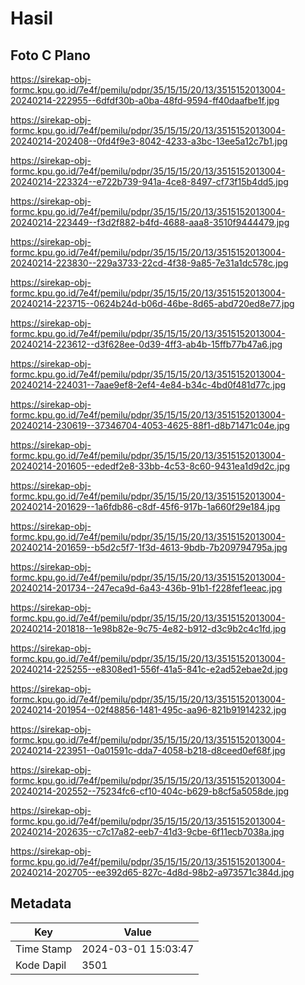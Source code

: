 # Hasil

## Foto C Plano

https://sirekap-obj-formc.kpu.go.id/7e4f/pemilu/pdpr/35/15/15/20/13/3515152013004-20240214-222955--6dfdf30b-a0ba-48fd-9594-ff40daafbe1f.jpg

https://sirekap-obj-formc.kpu.go.id/7e4f/pemilu/pdpr/35/15/15/20/13/3515152013004-20240214-202408--0fd4f9e3-8042-4233-a3bc-13ee5a12c7b1.jpg

https://sirekap-obj-formc.kpu.go.id/7e4f/pemilu/pdpr/35/15/15/20/13/3515152013004-20240214-223324--e722b739-941a-4ce8-8497-cf73f15b4dd5.jpg

https://sirekap-obj-formc.kpu.go.id/7e4f/pemilu/pdpr/35/15/15/20/13/3515152013004-20240214-223449--f3d2f882-b4fd-4688-aaa8-3510f9444479.jpg

https://sirekap-obj-formc.kpu.go.id/7e4f/pemilu/pdpr/35/15/15/20/13/3515152013004-20240214-223830--229a3733-22cd-4f38-9a85-7e31a1dc578c.jpg

https://sirekap-obj-formc.kpu.go.id/7e4f/pemilu/pdpr/35/15/15/20/13/3515152013004-20240214-223715--0624b24d-b06d-46be-8d65-abd720ed8e77.jpg

https://sirekap-obj-formc.kpu.go.id/7e4f/pemilu/pdpr/35/15/15/20/13/3515152013004-20240214-223612--d3f628ee-0d39-4ff3-ab4b-15ffb77b47a6.jpg

https://sirekap-obj-formc.kpu.go.id/7e4f/pemilu/pdpr/35/15/15/20/13/3515152013004-20240214-224031--7aae9ef8-2ef4-4e84-b34c-4bd0f481d77c.jpg

https://sirekap-obj-formc.kpu.go.id/7e4f/pemilu/pdpr/35/15/15/20/13/3515152013004-20240214-230619--37346704-4053-4625-88f1-d8b71471c04e.jpg

https://sirekap-obj-formc.kpu.go.id/7e4f/pemilu/pdpr/35/15/15/20/13/3515152013004-20240214-201605--ededf2e8-33bb-4c53-8c60-9431ea1d9d2c.jpg

https://sirekap-obj-formc.kpu.go.id/7e4f/pemilu/pdpr/35/15/15/20/13/3515152013004-20240214-201629--1a6fdb86-c8df-45f6-917b-1a660f29e184.jpg

https://sirekap-obj-formc.kpu.go.id/7e4f/pemilu/pdpr/35/15/15/20/13/3515152013004-20240214-201659--b5d2c5f7-1f3d-4613-9bdb-7b209794795a.jpg

https://sirekap-obj-formc.kpu.go.id/7e4f/pemilu/pdpr/35/15/15/20/13/3515152013004-20240214-201734--247eca9d-6a43-436b-91b1-f228fef1eeac.jpg

https://sirekap-obj-formc.kpu.go.id/7e4f/pemilu/pdpr/35/15/15/20/13/3515152013004-20240214-201818--1e98b82e-9c75-4e82-b912-d3c9b2c4c1fd.jpg

https://sirekap-obj-formc.kpu.go.id/7e4f/pemilu/pdpr/35/15/15/20/13/3515152013004-20240214-225255--e8308ed1-556f-41a5-841c-e2ad52ebae2d.jpg

https://sirekap-obj-formc.kpu.go.id/7e4f/pemilu/pdpr/35/15/15/20/13/3515152013004-20240214-201954--02f48856-1481-495c-aa96-821b91914232.jpg

https://sirekap-obj-formc.kpu.go.id/7e4f/pemilu/pdpr/35/15/15/20/13/3515152013004-20240214-223951--0a01591c-dda7-4058-b218-d8ceed0ef68f.jpg

https://sirekap-obj-formc.kpu.go.id/7e4f/pemilu/pdpr/35/15/15/20/13/3515152013004-20240214-202552--75234fc6-cf10-404c-b629-b8cf5a5058de.jpg

https://sirekap-obj-formc.kpu.go.id/7e4f/pemilu/pdpr/35/15/15/20/13/3515152013004-20240214-202635--c7c17a82-eeb7-41d3-9cbe-6f11ecb7038a.jpg

https://sirekap-obj-formc.kpu.go.id/7e4f/pemilu/pdpr/35/15/15/20/13/3515152013004-20240214-202705--ee392d65-827c-4d8d-98b2-a973571c384d.jpg


## Metadata

| Key        | Value               |
| ---------- | ------------------- |
| Time Stamp | 2024-03-01 15:03:47 |
| Kode Dapil | 3501                |



